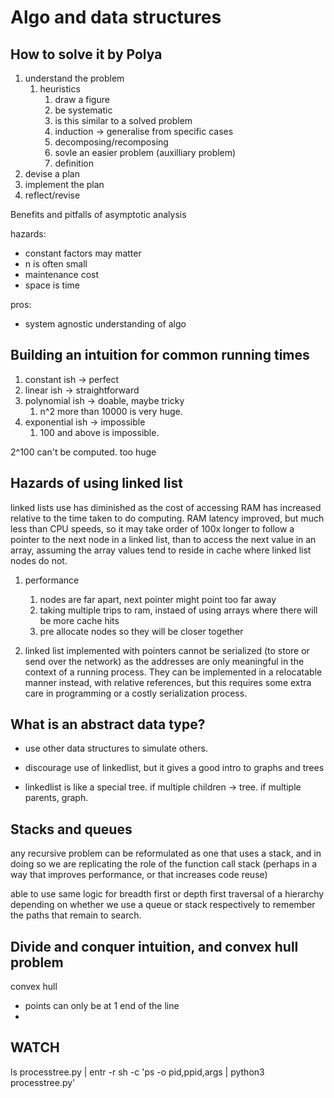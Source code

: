 # Algo and data structures

## How to solve it by Polya

1. understand the problem
   1. heuristics
      1. draw a figure
      2. be systematic
      3. is this similar to a solved problem
      4. induction -> generalise from specific cases
      5. decomposing/recomposing
      6. sovle an easier problem (auxilliary problem)
      7. definition
2. devise a plan
3. implement the plan
4. reflect/revise

Benefits and pitfalls of asymptotic analysis

hazards:

- constant factors may matter
- n is often small
- maintenance cost
- space is time

pros:

- system agnostic understanding of algo

## Building an intuition for common running times

1. constant ish -> perfect
2. linear ish -> straightforward
3. polynomial ish -> doable, maybe tricky
   1. n^2 more than 10000 is very huge.
4. exponential ish -> impossible
   1. 100 and above is impossible.

2^100 can't be computed. too huge

## Hazards of using linked list

linked lists use has diminished as the cost of accessing RAM has increased relative to the time taken to do computing. RAM latency improved, but much less than CPU speeds, so it may take order of 100x longer to follow a pointer to the next node in a linked list, than to access the next value in an array, assuming the array values tend to reside in cache where linked list nodes do not.

1. performance
   1. nodes are far apart, next pointer might point too far away
   2. taking multiple trips to ram, instaed of using arrays where there will be more cache hits
   3. pre allocate nodes so they will be closer together

2. linked list implemented with pointers cannot be serialized (to store or send over the network) as the addresses are only meaningful in the context of a running process. They can be implemented in a relocatable manner instead, with relative references, but this requires some extra care in programming or a costly serialization process.

## What is an abstract data type?

- use other data structures to simulate others.

- discourage use of linkedlist, but it gives a good intro to graphs and trees
- linkedlist is like a special tree. if multiple children -> tree. if multiple parents, graph.

## Stacks and queues

any recursive problem can be reformulated as one that uses a stack, and in doing so we are replicating the role of the function call stack (perhaps in a way that improves performance, or that increases code reuse)

able to use same logic for breadth first or depth first traversal of a hierarchy depending on whether we use a queue or stack respectively to remember the paths that remain to search.

## Divide and conquer intuition, and convex hull problem

convex hull

- points can only be at 1 end of the line
-  

## WATCH
ls processtree.py | entr -r sh -c 'ps -o pid,ppid,args | python3 processtree.py'
